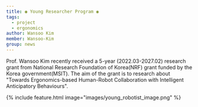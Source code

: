 ```yaml
---
title: ◉ Young Researcher Program ◉
tags:
  - project
  - ergonomics
author: Wansoo Kim
member: Wansoo-Kim
group: news
---
```



Prof. Wansoo Kim recently received a 5-year (2022.03-2027.02) research grant from National Research Foundation of Korea(NRF) grant funded by the Korea government(MSIT). The aim of the grant is to research about "Towards Ergonomics-based Human-Robot Collaboration with Intelligent Anticipatory Behaviours". 


{%
  include feature.html
  image="images/young_robotist_image.png"
%}




